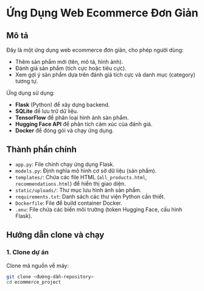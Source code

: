 # Ứng Dụng Web Ecommerce Đơn Giản

## Mô tả
Đây là một ứng dụng web ecommerce đơn giản, cho phép người dùng:
- Thêm sản phẩm mới (tên, mô tả, hình ảnh).
- Đánh giá sản phẩm (tích cực hoặc tiêu cực).
- Xem gợi ý sản phẩm dựa trên đánh giá tích cực và danh mục (category) tương tự.

Ứng dụng sử dụng:
- **Flask** (Python) để xây dựng backend.
- **SQLite** để lưu trữ dữ liệu.
- **TensorFlow** để phân loại hình ảnh sản phẩm.
- **Hugging Face API** để phân tích cảm xúc của đánh giá.
- **Docker** để đóng gói và chạy ứng dụng.

## Thành phần chính
- `app.py`: File chính chạy ứng dụng Flask.
- `models.py`: Định nghĩa mô hình cơ sở dữ liệu (sản phẩm).
- `templates/`: Chứa các file HTML (`all_products.html`, `recommendations.html`) để hiển thị giao diện.
- `static/uploads/`: Thư mục lưu hình ảnh sản phẩm.
- `requirements.txt`: Danh sách các thư viện Python cần thiết.
- `Dockerfile`: File để build container Docker.
- `.env`: File chứa các biến môi trường (token Hugging Face, cấu hình Flask).

## Hướng dẫn clone và chạy

### 1. Clone dự án
Clone mã nguồn về máy:
```bash
git clone <đường-dẫn-repository>
cd ecommerce_project